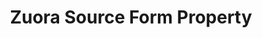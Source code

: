 ---
# -------------------------- #
#        CONTENT TYPE        #
# -------------------------- #

content-type: "api-form"
form-type: "source"
key: "source-form-properties-zuora-object"


# -------------------------- #
#        OBJECT INFO         #
# -------------------------- #

title: "Zuora Source Form Property"
api-type: "platform.zuora"
display-name: "Zuora"

source-type: "saas"
docs-name: "zuora"

description: ""


# -------------------------- #
#      OBJECT ATTRIBUTES     #
# -------------------------- #

uses-start-date: true

object-attributes:
  # - name: "api_type"
  #   type: "string"
  #   description: "The {{ form-property.display-name }} API Stitch should use to extract data. Possible values are `REST` or `BULK`. [Read about the pros and cons of each API here]({{ site.baseurl }}/integrations/saas/zuora#bulk-vs-rest-api)."

  - name: "european"
    type: "string"
    required: false
    description: "If `true`, the {{ form-property.display-name }} account being connected is based in Europe."
    value: "false"

  - name: "password"
    type: "string"
    required: true
    description: "The password associated with the {{ form-property.display-name }} user authorizing the connection."
    value: "{{ sample-property-data.password }}"

  - name: "sandbox"
    type: "string"
    required: false
    description: "If `true`, the {{ form-property.display-name }} account being connected is a sandbox."
    value: "false"

  - name: "username"
    type: "string"
    required: true
    description: |
      The username of the {{ form-property.display-name }} user authorizing the connection. To successfully create a connection, this user must:

      1. **Have Standard user permissions across the board**,
      2. **Have two-factor authentication disabled**. Refer to this [{{ form-property.display-name }} article](https://knowledgecenter.zuora.com/CF_Users_and_Administrators/Two-Factor_Authentication) for assistance in disabling this setting.
      3. **Have credentials that don't expire**. This is only applicable if Password Expiration rules are enforced. Refer to [{{ form-property.display-name }}'s documentation](https://knowledgecenter.zuora.com/kb/How_do_I_prevent_my_API_user_login_from_expiring%3F) for a workaround.

      For more info, refer to our [{{ form-property.display-name }} integration documentation]({{ site.baseurl }}/integrations/saas/zuora#create-the-zuora-user).
    value: "{{ sample-property-data.user }}"
---